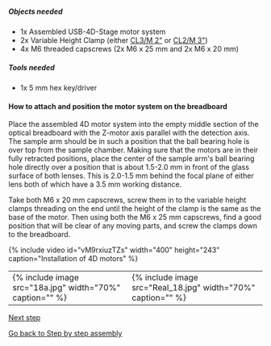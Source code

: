 ---
---
##### Objects needed

  - 1x Assembled USB-4D-Stage motor system
  - 2x Variable Height Clamp (either [CL3/M 2"](https://www.thorlabs.de/thorProduct.cfm?partNumber=CL3/M) or [CL2/M 3"](https://www.thorlabs.de/thorProduct.cfm?partNumber=CL2/M))
  - 4x M6 threaded capscrews (2x M6 x 25 mm and 2x M6 x 20 mm)

##### Tools needed

  - 1x 5 mm hex key/driver

#### How to attach and position the motor system on the breadboard

Place the assembled 4D motor system into the empty middle section of the optical breadboard with the Z-motor axis parallel with the detection axis. The sample arm should be in such a position that the ball bearing hole is over top from the sample chamber. Making sure that the motors are in their fully retracted positions, place the center of the sample arm's ball bearing hole directly over a position that is about 1.5-2.0 mm in front of the glass surface of both lenses. This is 2.0-1.5 mm behind the focal plane of either lens both of which have a 3.5 mm working distance.

Take both M6 x 20 mm capscrews, screw them in to the variable height clamps threading on the end until the height of the clamp is the same as the base of the motor. Then using both the M6 x 25 mm capscrews, find a good position that will be clear of any moving parts, and screw the clamps down to the breadboard.

{% include video id="vM9rxiuzTZs" width="400" height="243" caption="Installation of 4D motors" %}

<table>
<tr>
<td>{% include image src="18a.jpg" width="70%" caption="" %}</td>
<td>{% include image src="Real_18.jpg" width="70%" caption="" %}</td>
</tr>
</table>

[Next step](Install_cables_and_connect_computer)

[Go back to Step by step assembly](Step_by_step_assembly)
